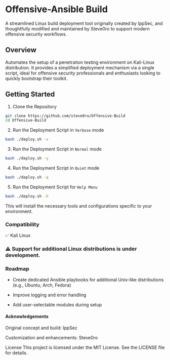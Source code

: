 # Offensive-Ansible Build
A streamlined Linux build deployment tool originally created by IppSec, and thoughtfully modified and maintained by Steve0ro to support modern offensive security workflows.

## Overview
Automates the setup of a penetration testing environment on Kali-Linux distribution. It provides a simplified deployment mechanism via a single script, ideal for offensive security professionals and enthusiasts looking to quickly bootstrap their toolkit.

## Getting Started
1. Clone the Repository

```bash
git clone https://github.com/steve0ro/Offensive-Build
cd Offensive-Build
```

2. Run the Deployment Script in `Verbose` mode
```bash
bash ./deploy.sh -v
```

3. Run the Deployment Script in `Normal` mode
```bash
bash ./deploy.sh -y
```

4. Run the Deployment Script in `Quiet` mode
```bash
bash ./deploy.sh -q
```

5. Run the Deployment Script for `Help Menu` 
```bash
bash ./deploy.sh -h
```

This will install the necessary tools and configurations specific to your environment.

### Compatibility
✅ Kali Linux

### ⚠️ Support for additional Linux distributions is under development.

### Roadmap
- Create dedicated Ansible playbooks for additional Unix-like distributions (e.g., Ubuntu, Arch, Fedora)

- Improve logging and error handling

- Add user-selectable modules during setup

#### Acknowledgements
Original concept and build: IppSec

Customization and enhancements: Steve0ro

License
This project is licensed under the MIT License. See the LICENSE file for details.